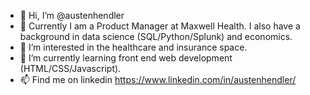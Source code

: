 - 👋 Hi, I’m @austenhendler
- 💼 Currently I am a Product Manager at Maxwell Health. I also have a background in data science (SQL/Python/Splunk) and economics. 
- 👀 I’m interested in the healthcare and insurance space.
- 🌱 I’m currently learning front end web development (HTML/CSS/Javascript).
- 📫 Find me on linkedin https://www.linkedin.com/in/austenhendler/


